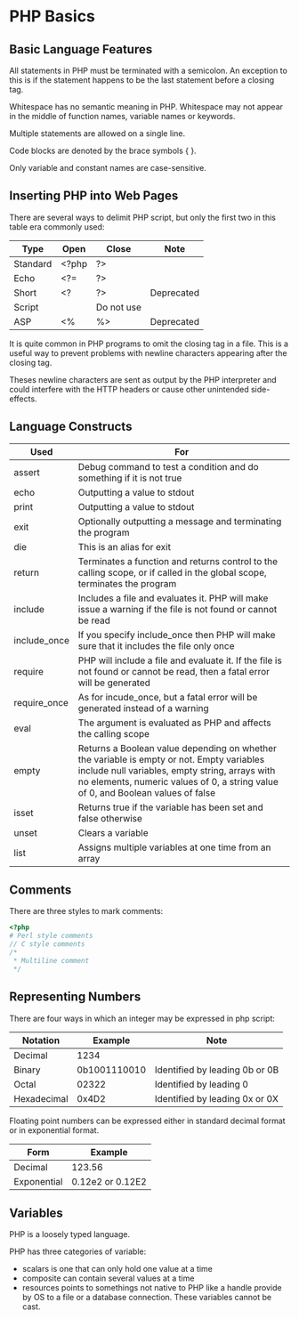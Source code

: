 # PHP Basics

## Basic Language Features
All statements in PHP must be terminated with a semicolon. An exception to this is if the statement happens to be the last statement before a closing tag.  

Whitespace has no semantic meaning in PHP. Whitespace may not appear in the middle of function names, variable names or keywords.  

Multiple statements are allowed on a single line.  

Code blocks are denoted by the brace symbols { }.  

Only variable and constant names are case-sensitive.  

## Inserting PHP into Web Pages
There are several ways to delimit PHP script, but only the first two in this table era commonly used:  


| Type     | Open                    | Close     | Note       |
|   ---    |           ---           |    ---    |    ---     |
| Standard | <?php                   | ?>        |            |
| Echo     | <?=                     | ?>        |            |
| Short    | <?                      | ?>        | Deprecated |
| Script   | <script language="php"> | </script> | Do not use |
| ASP      | <%                      | %>        | Deprecated |

It is quite common in PHP programs to omit the closing tag in a file. This is a useful way to prevent problems with newline characters appearing after the closing tag.  

Theses newline characters are sent as output by the PHP interpreter and could interfere with the HTTP headers or cause other unintended side-effects.  

## Language Constructs
| Used | For |
|  --- | --- |
| assert | Debug command to test a condition and do something if it is not true |
| echo | Outputting a value to stdout |
| print | Outputting a value to stdout |
| exit | Optionally outputting a message and terminating the program |
| die | This is an alias for exit |
| return | Terminates a function and returns control to the calling scope, or if called in the global scope, terminates the program |
| include | Includes a file and evaluates it. PHP will make issue a warning if the file is not found or cannot be read |
| include_once | If you specify include_once then PHP will make sure that it includes the file only once |
| require | PHP will include a file and evaluate it. If the file is not found or cannot be read, then a fatal error will be generated |
| require_once | As for incude_once, but a fatal error will be generated instead of a warning |
| eval | The argument is evaluated as PHP and affects the calling scope |
| empty | Returns a Boolean value depending on whether the variable is empty  or not. Empty variables include null variables, empty string, arrays with no elements, numeric values of 0, a string value of 0, and Boolean values of false |
| isset | Returns true if the variable has been set and false otherwise |
| unset | Clears a variable |
| list |Assigns multiple variables at one time from an array |

## Comments
There are three styles to mark comments:

```php
<?php
# Perl style comments
// C style comments
/*
 * Multiline comment 
 */
```

## Representing Numbers
There are four ways in which an integer may be expressed in php script:

| Notation    | Example      | Note                           |
|-------------|--------------|--------------------------------|
| Decimal     | 1234         |                                |
| Binary      | 0b1001110010 | Identified by leading 0b or 0B |
| Octal       | 02322        | Identified by leading 0        |
| Hexadecimal | 0x4D2        | Identified by leading 0x or 0X |

Floating point numbers can be expressed either in standard decimal format or in exponential format.

| Form        | Example          |
|-------------|------------------|
| Decimal     | 123.56           |
| Exponential | 0.12e2 or 0.12E2 |

## Variables
PHP is a loosely typed language.

PHP has three categories of variable:
- scalars is one that can only hold one value at a time
- composite can contain several values at a time
- resources points to somethings not native to PHP like a handle provide by OS to a file or a database connection. These variables cannot be cast.
